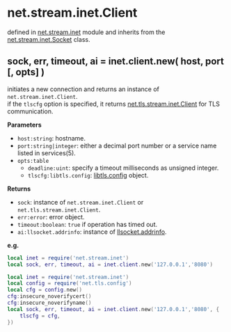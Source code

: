 # net.stream.inet.Client

defined in [net.stream.inet](../lib/stream/inet.lua) module and inherits from the [net.stream.inet.Socket](net_stream_inet_socket.md) class.


## sock, err, timeout, ai = inet.client.new( host, port [, opts] )

initiates a new connection and returns an instance of `net.stream.inet.Client`.  
if the `tlscfg` option is specified, it returns [net.tls.stream.inet.Client](net_tls_stream_inet_client.md) for TLS communication.

**Parameters**

- `host:string`: hostname.
- `port:string|integer`: either a decimal port number or a service name listed in services(5).
- `opts:table`
    - `deadline:uint`: specify a timeout milliseconds as unsigned integer.
    - `tlscfg:libtls.config`: [libtls.config](https://github.com/mah0x211/lua-libtls/blob/master/doc/config.md) object.

**Returns**

- `sock`: instance of `net.stream.inet.Client` or `net.tls.stream.inet.Client`.
- `err:error`: error object.
- `timeout:boolean`: `true` if operation has timed out.
- `ai:llsocket.addrinfo`: instance of [llsocket.addrinfo](https://github.com/mah0x211/lua-llsocket#llsocketaddrinfo-instance-methods).

**e.g.**

```lua
local inet = require('net.stream.inet')
local sock, err, timeout, ai = inet.client.new('127.0.0.1','8080')
```

```lua
local inet = require('net.stream.inet')
local config = require('net.tls.config')
local cfg = config.new()
cfg:insecure_noverifycert()
cfg:insecure_noverifyname()
local sock, err, timeout, ai = inet.client.new('127.0.0.1','8080', {
    tlscfg = cfg,
})
```
